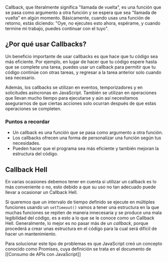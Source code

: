 Callback, que literalmente significa "llamada de vuelta", es una función que se pasa como argumento a otra función y se espera que sea "llamada de vuelta" en algún momento. Básicamente, cuando usas una función de retorno, estás diciendo: "Oye, no ejecutes esto ahora, espérame, y cuando termine mi trabajo, puedes continuar con el tuyo".
## ¿Por qué usar Callbacks?

Un beneficio importante de usar callbacks es que hace que tu código sea más eficiente. Por ejemplo, en lugar de hacer que tu código espere hasta que se complete una tarea, puedes usar un callback para permitir que tu código continúe con otras tareas, y regresar a la tarea anterior solo cuando sea necesario.

Además, los callbacks se utilizan en eventos, temporizadores y en solicitudes asíncronas en JavaScript. También se utilizan en operaciones que llevan mucho tiempo para ejecutarse y aún así necesitamos asegurarnos de que ciertas acciones solo ocurran después de que estas operaciones se completen.

### Puntos a recordar

- Un callback es una función que se pasa como argumento a otra función.
- Los callbacks ofrecen una forma de personalizar una función según tus necesidades.
- Pueden hacer que el programa sea más eficiente y también mejoran la estructura del código.

## Callback Hell

En varias ocasiones debemos tener en cuenta si utilizar un callback es lo más conveniente o no, esto debido a que su uso no tan adecuado puede llevar a ocasionar un Callback Hell.

Si queremos que un intervalo de tiempo definido se ejecute en múltiples funciones usando un `setTimeout()` vamos a tener una estructura en la que muchas funciones se repiten de manera innecesaria y se produce una mala legibilidad del código, es a esto a lo que se le conoce como un Callback Hell. Generalmente, lo mejor es no pasar más de un _callback_, porque procederá a crear unas estructura en el código para la cual será difícil de hacer un mantenimiento. 

Para solucionar este tipo de problemas es que JavaScript creó un concepto conocido como Promises, cuya definición se trata en el documento de [[Consumo de APIs con JavaScript]]